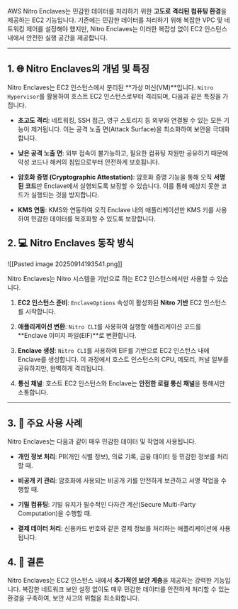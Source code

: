 
AWS Nitro Enclaves는 민감한 데이터를 처리하기 위한 **고도로 격리된 컴퓨팅 환경**을 제공하는 EC2 기능입니다. 기존에는 민감한 데이터를 처리하기 위해 복잡한 VPC 및 네트워킹 제어를 설정해야 했지만, Nitro Enclaves는 이러한 복잡성 없이 EC2 인스턴스 내에서 안전한 실행 공간을 제공합니다.

---

## 1. 🌐 Nitro Enclaves의 개념 및 특징

Nitro Enclaves는 EC2 인스턴스에서 분리된 **가상 머신(VM)**입니다. `Nitro Hypervisor`를 활용하여 호스트 EC2 인스턴스로부터 격리되며, 다음과 같은 특징을 가집니다.

- **초고도 격리**: 네트워킹, SSH 접근, 영구 스토리지 등 외부와 연결될 수 있는 모든 기능이 제거됩니다. 이는 공격 노출 면(Attack Surface)을 최소화하여 보안을 극대화합니다.
    
- **낮은 공격 노출 면**: 외부 접속이 불가능하고, 필요한 컴퓨팅 자원만 공유하기 때문에 악성 코드나 해커의 침입으로부터 안전하게 보호됩니다.
    
- **암호화 증명 (Cryptographic Attestation)**: 암호화 증명 기능을 통해 오직 **서명된 코드**만 Enclave에서 실행되도록 보장할 수 있습니다. 이를 통해 예상치 못한 코드가 실행되는 것을 방지합니다.
    
- **KMS 연동**: KMS와 연동하여 오직 Enclave 내의 애플리케이션만 KMS 키를 사용하여 민감한 데이터를 복호화할 수 있도록 보장합니다.
    

## 2. 💻 Nitro Enclaves 동작 방식

![[Pasted image 20250914193541.png]]

Nitro Enclaves는 Nitro 시스템을 기반으로 하는 EC2 인스턴스에서만 사용할 수 있습니다.

1. **EC2 인스턴스 준비**: `EnclaveOptions` 속성이 활성화된 **Nitro 기반** EC2 인스턴스를 시작합니다.
    
2. **애플리케이션 변환**: `Nitro CLI`를 사용하여 실행할 애플리케이션 코드를 **Enclave 이미지 파일(EIF)**로 변환합니다.
    
3. **Enclave 생성**: `Nitro CLI`를 사용하여 EIF를 기반으로 EC2 인스턴스 내에 Enclave를 생성합니다. 이 과정에서 호스트 인스턴스의 CPU, 메모리, 커널 일부를 공유하지만, 완벽하게 격리됩니다.
    
4. **통신 채널**: 호스트 EC2 인스턴스와 Enclave는 **안전한 로컬 통신 채널**을 통해서만 소통합니다.
    

---

## 3. 🎯 주요 사용 사례

Nitro Enclaves는 다음과 같이 매우 민감한 데이터 및 작업에 사용됩니다.

- **개인 정보 처리**: PII(개인 식별 정보), 의료 기록, 금융 데이터 등 민감한 정보를 처리할 때.
    
- **비공개 키 관리**: 암호화에 사용되는 비공개 키를 안전하게 보관하고 서명 작업을 수행할 때.
    
- **기밀 컴퓨팅**: 기밀 유지가 필수적인 다자간 계산(Secure Multi-Party Computation)을 수행할 때.
    
- **결제 데이터 처리**: 신용카드 번호와 같은 결제 정보를 처리하는 애플리케이션에 사용됩니다.
    

## 4. 🌟 결론

Nitro Enclaves는 EC2 인스턴스 내에서 **추가적인 보안 계층**을 제공하는 강력한 기능입니다. 복잡한 네트워크 보안 설정 없이도 매우 민감한 데이터를 안전하게 처리할 수 있는 환경을 구축하여, 보안 사고의 위험을 최소화합니다.